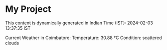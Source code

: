 # My Project

This content is dynamically generated in Indian Time (IST): 2024-02-03 13:37:35 IST


Current Weather in Coimbatore:
Temperature: 30.88 °C
Condition: scattered clouds
